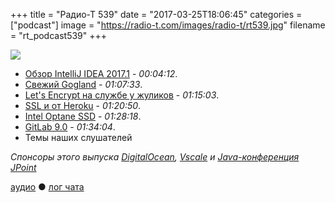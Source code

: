 +++
title = "Радио-Т 539"
date = "2017-03-25T18:06:45"
categories = ["podcast"]
image = "https://radio-t.com/images/radio-t/rt539.jpg"
filename = "rt_podcast539"
+++

![](https://radio-t.com/images/radio-t/rt539.jpg)

- [Обзор IntelliJ IDEA 2017.1](https://habrahabr.ru/company/JetBrains/blog/324578/) - *00:04:12*.
- [Свежий Gogland](https://blog.jetbrains.com/go/2017/03/22/gogland-eap-7-faster-completion-package-rename-2017-1-platform-features-plugin-and-more/) - *01:07:33*.
- [Let's Encrypt на службе у жуликов](https://www.bleepingcomputer.com/news/security/14-766-lets-encrypt-ssl-certificates-issued-to-paypal-phishing-sites/) - *01:15:03*.
- [SSL и от Heroku](https://blog.heroku.com/announcing-automated-certificate-management) - *01:20:50*.
- [Intel Optane SSD](https://arstechnica.com/information-technology/2017/03/intels-first-optane-ssd-375gb-that-you-can-also-use-as-ram/) - *01:28:18*.
- [GitLab 9.0](https://about.gitlab.com/2017/03/22/gitlab-9-0-released/) - *01:34:04*.
- Темы наших слушателей

*Спонсоры этого выпуска [DigitalOcean](https://www.digitalocean.com), [Vscale](http://bit.ly/radio-t_vscale) и [Java-конференция JPoint](http://bit.ly/jpoint-radiot-2017)*

[аудио](http://cdn.radio-t.com/rt_podcast539.mp3) ● [лог чата](http://chat.radio-t.com/logs/radio-t-539.html)
<audio src="http://cdn.radio-t.com/rt_podcast539.mp3" preload="none"></audio>
